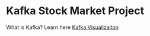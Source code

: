 # Kafka Stock Market Project
What is Kafka? Learn here [Kafka Visualizaiton](https://softwaremill.com/kafka-visualisation/)
